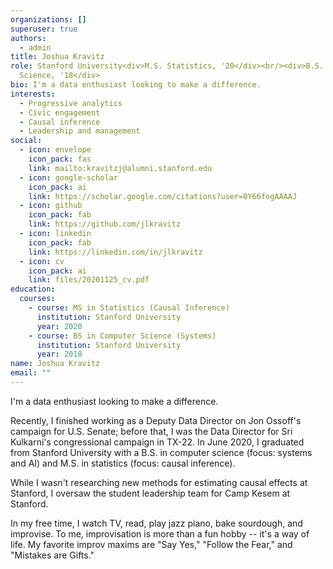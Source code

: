 ```yaml
---
organizations: []
superuser: true
authors:
  - admin
title: Joshua Kravitz
role: Stanford University<div>M.S. Statistics, '20</div><br/><div>B.S. Computer
  Science, '18</div>
bio: I'm a data enthusiast looking to make a difference.
interests:
  - Progressive analytics
  - Civic engagement
  - Causal inference
  - Leadership and management
social:
  - icon: envelope
    icon_pack: fas
    link: mailto:kravitzj@alumni.stanford.edu
  - icon: google-scholar
    icon_pack: ai
    link: https://scholar.google.com/citations?user=0Y66fogAAAAJ
  - icon: github
    icon_pack: fab
    link: https://github.com/jlkravitz
  - icon: linkedin
    icon_pack: fab
    link: https://linkedin.com/in/jlkravitz
  - icon: cv
    icon_pack: ai
    link: files/20201125_cv.pdf
education:
  courses:
    - course: MS in Statistics (Causal Inference)
      institution: Stanford University
      year: 2020
    - course: BS in Computer Science (Systems)
      institution: Stanford University
      year: 2018
name: Joshua Kravitz
email: ""
---
```


I'm a data enthusiast looking to make a difference.

Recently, I finished working as a Deputy Data Director on Jon Ossoff's
campaign for U.S. Senate; before that, I was the Data Director for Sri Kulkarni's
congressional campaign in TX-22. In June 2020, I graduated from Stanford
University with a B.S. in computer science (focus: systems and AI) and M.S. in
statistics (focus: causal inference). 

While I wasn't researching new methods for estimating causal effects at
Stanford, I oversaw the student leadership team for Camp Kesem at Stanford.

In my free time, I watch TV, read, play jazz piano, bake sourdough, and
improvise. To me, improvisation is more than a fun hobby -- it's a way of life.
My favorite improv maxims are "Say Yes," "Follow the Fear," and "Mistakes are
Gifts."

